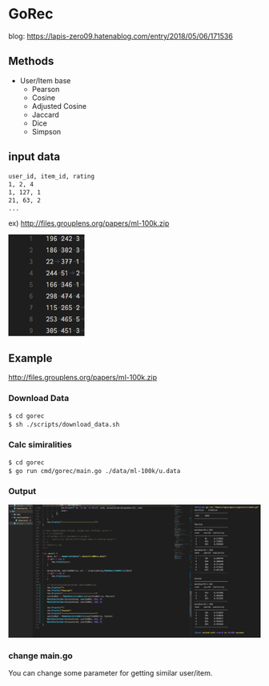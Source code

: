 # GoRec

blog: https://lapis-zero09.hatenablog.com/entry/2018/05/06/171536

## Methods

- User/Item base
    - Pearson
    - Cosine
    - Adjusted Cosine
    - Jaccard
    - Dice
    - Simpson

## input data

```
user_id, item_id, rating
1, 2, 4
1, 127, 1
21, 63, 2
...
```
ex) http://files.grouplens.org/papers/ml-100k.zip

<img src="img/data.png">


## Example

http://files.grouplens.org/papers/ml-100k.zip

### Download Data

```sh
$ cd gorec
$ sh ./scripts/download_data.sh
```

### Calc simiralities
```sh
$ cd gorec
$ go run cmd/gorec/main.go ./data/ml-100k/u.data
```

### Output
<img src="img/sim.png">


### change main.go

You can change some parameter for getting similar user/item.